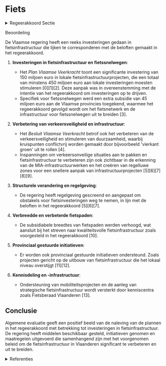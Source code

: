 # Fiets

<details>
        <summary>Regeerakkoord Sectie </summary>
        <p>1.3 Fiets We trekken de investeringen in fietsinfrastructuur verder op. In 2019 investeren we minstens 150 miljoen euro en daarna volgen we een steil groeipad naar 300 miljoen euro voor fietsinfra-structuur. De hogere fietsinvesteringen van de vorige bestuursperiode hebben reeds een sneeuw-baleffect in gang gezet: meer investeringen zorgen voor meer fietsinfrastructuur in goede staat die meer mensen laat fietsen waardoor er nog meer investeringen gevraagd worden. Door nog meer middelen te voorzien voor fietsinfra-structuur stimuleren we nog meer mensen om de fiets te nemen, ook voor woon-werk- en woon-school-verplaatsingen. We focussen niet alleen op het verbeteren van de bestaande infrastructuur, maar ook op het wegwerken van de onveilige, ontbrekende, en oncomfortabele schakels in het fietsnetwerk. Een geïntegreerd Vlaams netwerk van hoogkwali-tatieve, brede en verkeersveilige fietspaden en -snelwegen verbindt woonkernen, scholen en belangrijke tewerkstellingspolen en speelt zo optimaal in op het hoog potentieel aan fietsge-bruik voor woon-werk- en woon-schoolverplaat-singen. Specifiek voor bedrijventerreinen aan gewestwegen investeren we in vraaggerichte ontsluiting via collectief vervoer en fietsverbin-dingen. We realiseren samen met de lokale overheden in de vervoerregio’s een gezamenlijke programme-ring, die erop gericht is om het volledige fietsnet-werk veilig, comfortabel en leesbaar te maken. We voeren de investeringen in het fietsnetwerk (Bovenlokaal Functioneel Fietsroutenetwerk) op en maken de stads- en dorpskernen fietsvriende-lijk. We versterken het Fietsfonds en vereenvou-digen de procedures. Ook lokale fietsprojecten die geen deel uitmaken van het BFF maar wel de gemeentegrenzen overstijgen moeten evenzeer gesteund kunnen worden. De aanleg van kwalitatieve fietsinfrastructuur is van groot maatschappelijk belang. De snelle(re) realisatie van die fietsinvesteringen wordt dan ook prioritair behandeld binnen het Geïntegreerd Investeringsprogramma van het beleidsdomein MOW. Naar analogie met de beslissing van de Vlaamse regering om fietssnelwegen te beschouwen als projecten ‘van groot openbaar belang’ - waardoor het makkelijker wordt om bijvoorbeeld fietsinfrastructuur aan te leggen in natuurgebied - screenen we alle regelgeving op zoek naar obstakels die fietsinvesteringen vandaag nodeloos afremmen. Er zal meer gefietst worden wanneer dit veilig kan. We maken kruispunten daarom waar moge-lijk in functie van veiligheid en doorstroming, conflictvrij onder andere door ‘vierkant groen’ uit te rollen op geschikte kruispunten en we werken zwarte punten voor fietsers versneld weg. Fietspaden worden conform gemaakt, zijn kwali-teitsvol en goed onderhouden. We passen het lichtplan van AWV aan zodat onze fietspaden voldoende verlicht worden en zorgen voor actieve detectiesystemen inzake doorstroming We gaan voor een gebiedsdekkend systeem van fietsdeelsystemen en kwaliteitsvolle fietsenstal-lingen aan haltes en mobipunten. Open data, geïntegreerde routeplanners en één geïntegreerde kaart maken fietsdelen aantrekkelijker. Het projectteam binnen het beleidsdomein MOW wordt gereorganiseerd en garandeert de realisa-ties, inclusief het wegwerken van de onveilige, ontbrekende, en oncomfortabele schakels in de fietsverbindingen, op het terrein. </p>
        </details> 

Beoordeling

De Vlaamse regering heeft een reeks investeringen gedaan in fietsinfrastructuur die lijken te corresponderen met de beloften gemaakt in het regeerakkoord. 

1. **Investeringen in fietsinfrastructuur en fietssnelwegen**: 
   - Het *Plan Vlaamse Veerkracht* toont een significante investering van 150 miljoen euro in lokale fietsinfrastructuurprojecten, die een totaal van minstens 450 miljoen euro aan lokale investeringen moesten stimuleren \[0\]\[1\]\[2\]. Deze aanpak was in overeenstemming met de intentie van het regeerakkoord om investeringen op te drijven.
   - Specifiek voor fietssnelwegen werd een extra subsidie van 45 miljoen euro aan de Vlaamse provincies toegekend, waarmee het regeerakkoord gevolgd wordt om het fietsnetwerk en de infrastructuur voor fietssnelwegen uit te breiden \[3\].

2. **Verbetering van verkeersveiligheid en infrastructuur**: 
   - Het *Besluit Vlaamse Veerkracht* betrof ook het verbeteren van de verkeersveiligheid en stimuleren van duurzaamheid, waarbij kruispunten conflictvrij worden gemaakt door bijvoorbeeld 'vierkant groen' uit te rollen \[4\]. 
   - Inspanningen om verkeersonveilige situaties aan te pakken en fietsinfrastructuur te verbeteren zijn ook zichtbaar in de erkenning van de MIA-infrastructuurwerken en het creëren van regelluwe zones voor een snellere aanpak van infrastructuurprojecten \[5\]\[6\]\[7\]\[8\]\[9\].

3. **Structurele verandering en regelgeving**: 
   - De regering heeft regelgeving gescreend en aangepast om obstakels voor fietsinvesteringen weg te nemen, in lijn met de beloften in het regeerakkoord \[5\]\[6\]\[7\].

4. **Verbreedde en verbeterde fietspaden**:
   - De subsidiabele breedtes van fietspaden werden verhoogd, wat aansluit bij het streven naar kwaliteitsvolle fietsinfrastructuur zoals voorgesteld in het regeerakkoord \[10\].

5. **Provinciaal gestuurde initiatieven**:
   - Er worden ook provinciaal gestuurde initiatieven ondersteund. Zoals projecten gericht op de uitbouw van fietsinfrastructuur die het lokaal niveau overstijgt \[11\]\[12\].

6. **Kennisdeling en -infrastructuur**: 
   - Ondersteuning van mobiliteitsprojecten en de aanleg van strategische fietsinfrastructuur wordt versterkt door kenniscentra zoals Fietsberaad Vlaanderen \[13\].

## Conclusie

Algemene evaluatie geeft een positief beeld van de naleving van de plannen in het regeerakkoord met betrekking tot investeringen in fietsinfrastructuur. De regering heeft middelen beschikbaar gesteld, initiatieven genomen en maatregelen uitgevoerd die samenhangend zijn met het voorgenomen beleid om de fietsinfrastructuur in Vlaanderen significant te verbeteren en uit te breiden.

<details>
        <summary> Referenties</summary>
        
**[\[0\]](https://beslissingenvlaamseregering.vlaanderen.be/?search=Plan%20Vlaamse%20Veerkracht%3A%20projectsubsidie%20fietsinfrastructuur%20Vlaamse%20gemeenten&dateOption=select&startDate=2021-02-26T09%3A00%3A00Z&endDate=2021-02-26T09%3A00%3A00Z)** : **(2021-02-26)** Plan Vlaamse Veerkracht: projectsubsidie fietsinfrastructuur Vlaamse gemeenten 

**[\[1\]](https://beslissingenvlaamseregering.vlaanderen.be/?search=Plan%20Vlaamse%20Veerkracht%3A%20projectsubsidie%20aan%20Vlaamse%20gemeenten%20voor%20fietsinfrastructuur&dateOption=select&startDate=2022-07-08T08%3A00%3A00Z&endDate=2022-07-08T08%3A00%3A00Z)** : **(2022-07-08)** Plan Vlaamse Veerkracht: projectsubsidie aan Vlaamse gemeenten voor fietsinfrastructuur 

**[\[2\]](https://beslissingenvlaamseregering.vlaanderen.be/?search=Plan%20Vlaamse%20Veerkracht%3A%20wijziging%20subsidiebesluit%20aan%20de%20Vlaamse%20gemeenten%20voor%20investeringen%20in%20fietsinfrastructuur&dateOption=select&startDate=2022-12-16T09%3A00%3A00Z&endDate=2022-12-16T09%3A00%3A00Z)** : **(2022-12-16)** Plan Vlaamse Veerkracht: wijziging subsidiebesluit aan de Vlaamse gemeenten voor investeringen in fietsinfrastructuur 

**[\[3\]](https://beslissingenvlaamseregering.vlaanderen.be/?search=Plan%20Vlaamse%20Veerkracht%3A%20projectsubsidie%20Vlaamse%20provincies%20voor%20investeringen%20in%20fietssnelwegen&dateOption=select&startDate=2022-07-15T08%3A00%3A00Z&endDate=2022-07-15T08%3A00%3A00Z)** : **(2022-07-15)** Plan Vlaamse Veerkracht: projectsubsidie Vlaamse provincies voor investeringen in fietssnelwegen 

**[\[4\]](https://beslissingenvlaamseregering.vlaanderen.be/?search=Plan%20Vlaamse%20Veerkracht%3A%20inzetten%20middelen%20beleidsdomein%20MOW&dateOption=select&startDate=2021-03-05T09%3A00%3A00Z&endDate=2021-03-05T09%3A00%3A00Z)** : **(2021-03-05)** Plan Vlaamse Veerkracht: inzetten middelen beleidsdomein MOW 

**[\[5\]](https://beslissingenvlaamseregering.vlaanderen.be/?search=Erkenning%20MIA-infrastructuurwerken%20als%20specifieke%20situatie%20rond%20experimentregelgeving%20en%20regelluwe%20zone%20voor%20het%20wegwerken%20van%20verkeersonveilige%20situaties%20en%20de%20verbetering%20van%20fietsinfrastructuur&dateOption=select&startDate=2021-04-02T08%3A00%3A00Z&endDate=2021-04-02T08%3A00%3A00Z)** : **(2021-04-02)** Erkenning MIA-infrastructuurwerken als specifieke situatie rond experimentregelgeving en regelluwe zone voor het wegwerken van verkeersonveilige situaties en de verbetering van fietsinfrastructuur 

**[\[6\]](https://beslissingenvlaamseregering.vlaanderen.be/?search=Bekrachtigingsdecreet%20MIA-infrastructuurwerken%20als%20specifieke%20situatie%20van%20experimentregelgeving%20en%20regelluwe%20zone%20voor%20het%20wegwerken%20van%20verkeersonveilige%20situaties%20en%20verbetering%20fietsinfrastructuur&dateOption=select&startDate=2021-09-03T10%3A00%3A00Z&endDate=2021-09-03T10%3A00%3A00Z)** : **(2021-09-03)** Bekrachtigingsdecreet MIA-infrastructuurwerken als specifieke situatie van experimentregelgeving en regelluwe zone voor het wegwerken van verkeersonveilige situaties en verbetering fietsinfrastructuur 

**[\[7\]](https://beslissingenvlaamseregering.vlaanderen.be/?search=Bekrachtigingsdecreet%20MIA-infrastructuurwerken%20als%20specifieke%20situatie%20van%20experimentregelgeving%20en%20regelluwe%20zone%20voor%20het%20wegwerken%20van%20verkeersonveilige%20situaties%20en%20verbetering%20fietsinfrastructuur&dateOption=select&startDate=2021-06-18T08%3A00%3A00Z&endDate=2021-06-18T08%3A00%3A00Z)** : **(2021-06-18)** Bekrachtigingsdecreet MIA-infrastructuurwerken als specifieke situatie van experimentregelgeving en regelluwe zone voor het wegwerken van verkeersonveilige situaties en verbetering fietsinfrastructuur 

**[\[8\]](https://beslissingenvlaamseregering.vlaanderen.be/?search=Erkenning%20MIA-infrastructuurwerken%20als%20specifieke%20situatie%20rond%20experimentregelgeving%20en%20regelluwe%20zone%20voor%20het%20wegwerken%20van%20verkeersonveilige%20situaties%20en%20de%20verbetering%20van%20fietsinfrastructuur&dateOption=select&startDate=2021-05-28T08%3A00%3A00Z&endDate=2021-05-28T08%3A00%3A00Z)** : **(2021-05-28)** Erkenning MIA-infrastructuurwerken als specifieke situatie rond experimentregelgeving en regelluwe zone voor het wegwerken van verkeersonveilige situaties en de verbetering van fietsinfrastructuur 

**[\[9\]](https://beslissingenvlaamseregering.vlaanderen.be/?search=Bekrachtigingsdecreet%20MIA-infrastructuurwerken%20als%20specifieke%20situatie%20van%20experimentregelgeving%20en%20regelluwe%20zone%20voor%20het%20wegwerken%20van%20verkeersonveilige%20situaties%20en%20verbetering%20fietsinfrastructuur&dateOption=select&startDate=2021-10-22T08%3A00%3A00Z&endDate=2021-10-22T08%3A00%3A00Z)** : **(2021-10-22)** Bekrachtigingsdecreet MIA-infrastructuurwerken als specifieke situatie van experimentregelgeving en regelluwe zone voor het wegwerken van verkeersonveilige situaties en verbetering fietsinfrastructuur 

**[\[10\]](https://beslissingenvlaamseregering.vlaanderen.be/?search=Wijziging%20regels%20financiering%20en%20samenwerking%20mobiliteitsbeleid%3A%20verhoging%20subsidiabele%20breedtes%20van%20zowel%20eenrichtings-%20als%20tweerichtingsfietspaden&dateOption=select&startDate=2023-12-15T09%3A00%3A00Z&endDate=2023-12-15T09%3A00%3A00Z)** : **(2023-12-15)** Wijziging regels financiering en samenwerking mobiliteitsbeleid: verhoging subsidiabele breedtes van zowel eenrichtings- als tweerichtingsfietspaden 

**[\[11\]](https://beslissingenvlaamseregering.vlaanderen.be/?search=Gemeente%20Kaprijke%3A%20subsidie%20realisatie%20fietstunnel%20kruispunt%20N49/F423&dateOption=select&startDate=2023-12-15T09%3A00%3A00Z&endDate=2023-12-15T09%3A00%3A00Z)** : **(2023-12-15)** Gemeente Kaprijke: subsidie realisatie fietstunnel kruispunt N49/F423 

**[\[12\]](https://beslissingenvlaamseregering.vlaanderen.be/?search=Provincie%20Oost-Vlaanderen%3A%20subsidie%20fietsbrug%20Deinze&dateOption=select&startDate=2023-12-15T09%3A00%3A00Z&endDate=2023-12-15T09%3A00%3A00Z)** : **(2023-12-15)** Provincie Oost-Vlaanderen: subsidie fietsbrug Deinze 

**[\[13\]](https://beslissingenvlaamseregering.vlaanderen.be/?search=Overeenkomst%20en%20subsidie%20Fietsberaad%20Vlaanderen&dateOption=select&startDate=2023-04-21T08%3A00%3A00Z&endDate=2023-04-21T08%3A00%3A00Z)** : **(2023-04-21)** Overeenkomst en subsidie Fietsberaad Vlaanderen 
        </details> 

